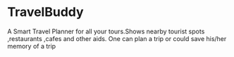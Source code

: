 # TravelBuddy
A Smart Travel Planner for all your tours.Shows nearby tourist spots ,restaurants ,cafes and other aids. One can plan a trip or could save his/her memory of a trip
